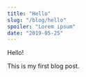 ```yaml
---
title: "Hello"
slug: "/blog/hello"
spoiler: "Lorem ipsum"
date: "2019-05-25"
---
```


Hello!

This is my first blog post.
